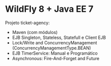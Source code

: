 # WildFly 8 + Java EE 7

Projeto ticket-agency:
- Maven (com módulos)
- EJB Singleton, Stateless, Statefull e Client EJB
- Lock/Write and ConcurrencyManagement (ConcurrencyManagementType.BEAN)
- EJB TimerService: Manual e Programático
- Asynchronous: Fire-And-Forget and Future
